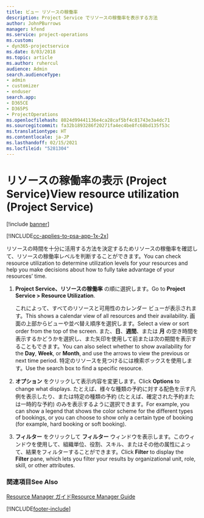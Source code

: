 ```yaml
---
title: ビュー リソースの稼働率
description: Project Service でリソースの稼働率を表示する方法
author: JohnPBurrows
manager: kfend
ms.service: project-operations
ms.custom:
- dyn365-projectservice
ms.date: 8/03/2018
ms.topic: article
ms.author: ruhercul
audience: Admin
search.audienceType:
- admin
- customizer
- enduser
search.app:
- D365CE
- D365PS
- ProjectOperations
ms.openlocfilehash: 8024d99441136e4ca28caf5bf4c81743e3a4dc71
ms.sourcegitcommit: fa32b1893286f20271fa4ec4be8fc68bd135f53c
ms.translationtype: HT
ms.contentlocale: ja-JP
ms.lasthandoff: 02/15/2021
ms.locfileid: "5281304"
---
```

# <a name="view-resource-utilization-project-service"></a><span data-ttu-id="8d7ed-103">リソースの稼働率の表示 (Project Service)</span><span class="sxs-lookup"><span data-stu-id="8d7ed-103">View resource utilization (Project Service)</span></span>

[!include [banner](../includes/psa-now-project-operations.md)]

[!INCLUDE[cc-applies-to-psa-app-1x-2x](../includes/cc-applies-to-psa-app-1x-2x.md)]

<span data-ttu-id="8d7ed-104">リソースの時間を十分に活用する方法を決定するためリソースの稼働率を確認して、リソースの稼働率レベルを判断することができます。</span><span class="sxs-lookup"><span data-stu-id="8d7ed-104">You can check resource utilization to determine utilization levels for your resources and help you make decisions about how to fully take advantage of your resources’ time.</span></span>  
  
1. <span data-ttu-id="8d7ed-105">**Project Service、リソースの稼働率** の順に選択します。</span><span class="sxs-lookup"><span data-stu-id="8d7ed-105">Go to **Project Service > Resource Utilization**.</span></span> 

     <span data-ttu-id="8d7ed-106">これによって、すべてのリソースと可用性のカレンダー ビューが表示されます。</span><span class="sxs-lookup"><span data-stu-id="8d7ed-106">This shows a calendar view of all resources and their availability.</span></span> <span data-ttu-id="8d7ed-107">画面の上部からビューや並べ替え順序を選択します。</span><span class="sxs-lookup"><span data-stu-id="8d7ed-107">Select a view or sort order from the top of the screen.</span></span> <span data-ttu-id="8d7ed-108">また、**日**、**週間**、または **月** の空き時間を表示するかどうかを選択し、また矢印を使用して前または次の期間を表示することもできます。</span><span class="sxs-lookup"><span data-stu-id="8d7ed-108">You can also select whether to show availability for the **Day**, **Week**, or **Month**, and use the arrows to view the previous or next time period.</span></span> <span data-ttu-id="8d7ed-109">特定のリソースを見つけるには検索ボックスを使用します。</span><span class="sxs-lookup"><span data-stu-id="8d7ed-109">Use the search box to find a specific resource.</span></span>      
  
2. <span data-ttu-id="8d7ed-110">**オプション** をクリックして表示内容を変更します。</span><span class="sxs-lookup"><span data-stu-id="8d7ed-110">Click **Options** to change what displays.</span></span> <span data-ttu-id="8d7ed-111">たとえば、様々な種類の予約に対する配色を示す凡例を表示したり、または特定の種類の予約 (たとえば、確定された予約または一時的な予約) のみを表示するように選択できます。</span><span class="sxs-lookup"><span data-stu-id="8d7ed-111">For example, you can show a legend that shows the color scheme for the different types of bookings, or you can choose to show only a certain type of booking (for example, hard booking or soft booking).</span></span>  

3. <span data-ttu-id="8d7ed-112">**フィルター** をクリックして **フィルター** ウィンドウを表示します。このウィンドウを使用して、組織単位、役割、スキル、またはその他の属性によって、結果をフィルターすることができます。</span><span class="sxs-lookup"><span data-stu-id="8d7ed-112">Click **Filter** to display the **Filter** pane, which lets you filter your results by organizational unit, role, skill, or other attributes.</span></span>  
  
### <a name="see-also"></a><span data-ttu-id="8d7ed-113">関連項目</span><span class="sxs-lookup"><span data-stu-id="8d7ed-113">See Also</span></span>  
 [<span data-ttu-id="8d7ed-114">Resource Manager ガイド</span><span class="sxs-lookup"><span data-stu-id="8d7ed-114">Resource Manager Guide</span></span>](../psa/resource-manager-guide.md)


[!INCLUDE[footer-include](../includes/footer-banner.md)]